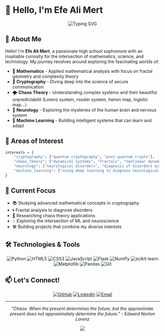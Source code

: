 # 👋 Hello, I'm Efe Ali Mert

<div align="center">
  <img src="https://readme-typing-svg.herokuapp.com?font=Fira+Code&weight=500&size=24&pause=1000&color=3F7FBF&center=true&vCenter=true&width=600&lines=High+School+Juniour;Applied+Mathematics+Enthusiast;Chaos+Theory+Explorer;Neurology+%26+ML+Researcher" alt="Typing SVG" />
</div>

## 🚀 About Me

Hello! I'm **Efe Ali Mert**, a passionate high school sophomore with an insatiable curiosity for the intersection of mathematics, science, and technology. My journey revolves around exploring the fascinating worlds of:

- 🔢 **Mathematics** - Applied mathematical analysis with focus on fractal geometry and complexity theory
- 🔐 **Cryptography** - Diving deep into the science of secure communication
- 🌪️ **Chaos Theory** - Understanding complex systems and their beautiful unpredictabilit (Lorenz system, rossler system, henon map, logistic map...)
- 🧠 **Neurology** - Exploring the mysteries of the human brain and nervous system
- 🤖 **Machine Learning** - Building intelligent systems that can learn and adapt

## 🔬 Areas of Interest

```python
interests = {
    "cryptography": ["quantum cryptography", "post-quantum crypto"],
    "chaos_theory": ["dynamical systems", "fractals", "nonlinear dynamics"],
    "neurology": ["neurological disorders", "diagnosis of disorders with applied mathematics"],
    "machine_learning": ["using deep learning to diagnose neurological disorders", "fractal-based feature extraction"]
}
```

## 🎯 Current Focus

- 📚 Studying advanced mathematical concepts in cryptography
- 🌀 Fractal analysis to diagnose disorders 
- 🔬 Researching chaos theory applications 
- 💡 Exploring the intersection of ML and neuroscience
- 🛠️ Building projects that combine my diverse interests



## 🛠️ Technologies & Tools

<div align="center">

![Python](https://img.shields.io/badge/Python-3776AB?style=for-the-badge&logo=python&logoColor=white)
![HTML5](https://img.shields.io/badge/HTML5-E34F26?style=for-the-badge&logo=html5&logoColor=white)
![CSS3](https://img.shields.io/badge/CSS3-1572B6?style=for-the-badge&logo=css3&logoColor=white)
![JavaScript](https://img.shields.io/badge/JavaScript-F7DF1E?style=for-the-badge&logo=javascript&logoColor=black)
![Flask](https://img.shields.io/badge/Flask-000000?style=for-the-badge&logo=flask&logoColor=white)
![NumPy](https://img.shields.io/badge/NumPy-013243?style=for-the-badge&logo=numpy&logoColor=white)
![scikit-learn](https://img.shields.io/badge/scikit--learn-F7931E?style=for-the-badge&logo=scikit-learn&logoColor=white)
![Matplotlib](https://img.shields.io/badge/Matplotlib-11557c?style=for-the-badge&logo=plotly&logoColor=white)
![Pandas](https://img.shields.io/badge/Pandas-150458?style=for-the-badge&logo=pandas&logoColor=white)
![Git](https://img.shields.io/badge/Git-F05032?style=for-the-badge&logo=git&logoColor=white)

</div>




## 📫 Let's Connect!

<div align="center">

[![GitHub](https://img.shields.io/badge/GitHub-100000?style=for-the-badge&logo=github&logoColor=white)](https://github.com/EfeAliMert)
[![LinkedIn](https://img.shields.io/badge/LinkedIn-0077B5?style=for-the-badge&logo=linkedin&logoColor=white)](https://linkedin.com/in/efe-ali-mert)
[![Email](https://img.shields.io/badge/Email-D14836?style=for-the-badge&logo=gmail&logoColor=white)](mailto:efealimert@example.com)

</div>

---

<div align="center">
  <i>"Chaos: When the present determines the future, but the approximate present does not approximately determine the future." - Edward Norton Lorenz</i>
</div>

<div align="center">
  
![](https://komarev.com/ghpvc/?username=EfeAliMert&color=blueviolet&style=flat-square&label=Profile+Views)

</div> 
